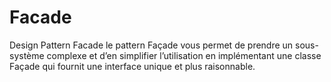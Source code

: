 # Facade
Design Pattern Facade
le pattern Façade vous permet de prendre un sous-système complexe et d’en simplifier l’utilisation en implémentant une classe Façade qui fournit une interface unique et plus raisonnable. 
